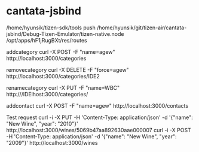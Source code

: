 cantata-jsbind
==============

/home/hyunsik/tizen-sdk/tools push /home/hyunsik/git/tizen-air/cantata-jsbind/Debug-Tizen-Emulator/tizen-native.node /opt/apps/hF1jRugBXt/res/routes

addcategory
curl -X POST -F "name=agew" http://localhost:3000/categories

removecategory
curl -X DELETE -F "force=agew" http://localhost:3000/categories/IDE2

renamecategory
curl -X PUT -F "name=WBC" http:///IDElhost:3000/categories/

addcontact
curl -X POST -F "name=agew" http://localhost:3000/contacts


‎‎Test request
  curl -i -X PUT -H 'Content-Type: application/json' -d '{"name": "New Wine", "year": "2010"}' http://localhost:3000/wines/5069b47aa892630aae000007
  curl -i -X POST -H 'Content-Type: application/json' -d '{"name": "New Wine", "year": "2009"}' http://localhost:3000/wines
